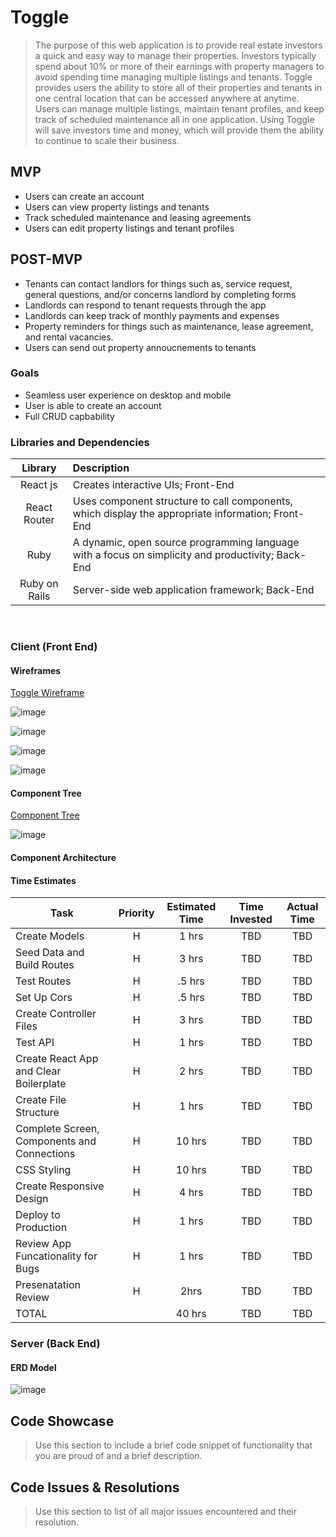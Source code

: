 #  Toggle

> The purpose of this web application is to provide real estate investors a quick and easy way to manage their properties. Investors typically spend about 10% or more of their earnings with property managers to avoid spending time managing multiple listings and tenants. Toggle provides users the ability to store all of their properties and tenants in one central location that can be accessed anywhere at anytime. Users can manage multiple listings, maintain tenant profiles, and keep track of scheduled maintenance all in one application. Using Toggle will save investors time and money, which will provide them the ability to continue to scale their business.

## MVP
- Users can create an account
- Users can view property listings and tenants
- Track scheduled maintenance and leasing agreements
- Users can edit property listings and tenant profiles  


## POST-MVP
- Tenants can contact landlors for things such as, service request, general questions, and/or concerns landlord by completing forms  
- Landlords can respond to tenant requests through the app
- Landlords can keep track of monthly payments and expenses
- Property reminders for things such as maintenance, lease agreement, and rental vacancies.
- Users can send out property annoucnements to tenants

### Goals

- Seamless user experience on desktop and mobile
- User is able to create an account
- Full CRUD capbability

### Libraries and Dependencies

|     Library      | Description                                |
| :--------------: | :----------------------------------------- |
|      React js       | Creates interactive UIs; Front-End |
|   React Router   | Uses component structure to call components, which display the appropriate information; Front-End |
|     Ruby      | A dynamic, open source programming language with a focus on simplicity and productivity; Back-End |
| Ruby on Rails  | Server-side web application framework; Back-End |

<br>

### Client (Front End)

#### Wireframes

[Toggle Wireframe](https://www.figma.com/file/LkMoG9HFDxFZX4EB8KOpSx/Toggle?node-id=0%3A1)

![image](https://user-images.githubusercontent.com/80142574/122847567-f417ce80-d2d5-11eb-9822-5e2cf136e79d.png)

![image](https://user-images.githubusercontent.com/80142574/122847928-91730280-d2d6-11eb-8735-f41e4432fcb9.png)

![image](https://user-images.githubusercontent.com/80142574/122848360-60df9880-d2d7-11eb-8d8e-6c2826685fc4.png)

![image](https://user-images.githubusercontent.com/80142574/122848057-d008bd00-d2d6-11eb-9ef4-f16309de78c2.png)


#### Component Tree

[Component Tree ](https://whimsical.com/toggle-ByvfYjMNNUJgwszi4bcc2W)

![image](https://user-images.githubusercontent.com/80142574/122850281-f4669880-d2da-11eb-864d-b0181e252eb9.png)


#### Component Architecture


#### Time Estimates

| Task                | Priority | Estimated Time | Time Invested | Actual Time |
| ------------------- | :------: | :------------: | :-----------: | :---------: |
| Create Models    |    H     |     1 hrs      |      TBD     |    TBD    |
| Seed Data and Build Routes |    H     |     3 hrs      |     TBD     |     TBD     |
| Test Routes |    H     |     .5 hrs      |     TBD     |     TBD     |
| Set Up Cors |    H     |     .5 hrs      |    TBD     |     TBD     |
| Create Controller Files |    H     |     3 hrs      |     TBD     |     TBD     |
| Test API |    H     |     1 hrs      |     TBD     |     TBD     |
| Create React App and Clear Boilerplate |    H     |     2 hrs      |     TBD     |     TBD     |
| Create File Structure |    H     |     1 hrs      |     TBD     |     TBD     |
| Complete Screen, Components and Connections |    H     |     10 hrs      |     TBD     |     TBD     |
| CSS Styling |    H     |     10 hrs      |     TBD     |     TBD     |
| Create Responsive Design |    H     |     4 hrs      |     TBD     |     TBD     |
| Deploy to Production |    H     |     1 hrs      |     TBD     |     TBD     |
| Review App Funcationality for Bugs |    H     |     1 hrs      |     TBD     |     TBD     |
| Presenatation Review |    H     |     2hrs      |     TBD     |     TBD     |
| TOTAL               |          |     40 hrs      |     TBD     |     TBD     |



### Server (Back End)

#### ERD Model

![image](https://user-images.githubusercontent.com/80142574/122855318-0ea47480-d2e3-11eb-9dec-6b80d2e394ae.png)



## Code Showcase

> Use this section to include a brief code snippet of functionality that you are proud of and a brief description.


## Code Issues & Resolutions

> Use this section to list of all major issues encountered and their resolution.
